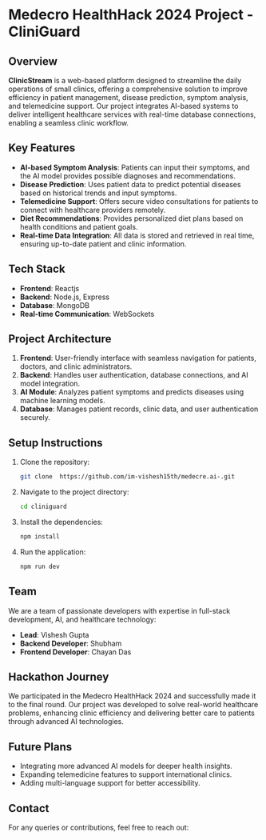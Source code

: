 # Medecro HealthHack 2024 Project - CliniGuard

## Overview

**ClinicStream** is a web-based platform designed to streamline the daily operations of small clinics, offering a comprehensive solution to improve efficiency in patient management, disease prediction, symptom analysis, and telemedicine support. Our project integrates AI-based systems to deliver intelligent healthcare services with real-time database connections, enabling a seamless clinic workflow.

## Key Features

- **AI-based Symptom Analysis**: Patients can input their symptoms, and the AI model provides possible diagnoses and recommendations.
- **Disease Prediction**: Uses patient data to predict potential diseases based on historical trends and input symptoms.
- **Telemedicine Support**: Offers secure video consultations for patients to connect with healthcare providers remotely.
- **Diet Recommendations**: Provides personalized diet plans based on health conditions and patient goals.
- **Real-time Data Integration**: All data is stored and retrieved in real time, ensuring up-to-date patient and clinic information.

## Tech Stack

- **Frontend**: Reactjs
- **Backend**: Node.js, Express
- **Database**: MongoDB
- **Real-time Communication**: WebSockets

## Project Architecture

1. **Frontend**: User-friendly interface with seamless navigation for patients, doctors, and clinic administrators.
2. **Backend**: Handles user authentication, database connections, and AI model integration.
3. **AI Module**: Analyzes patient symptoms and predicts diseases using machine learning models.
4. **Database**: Manages patient records, clinic data, and user authentication securely.

## Setup Instructions

1. Clone the repository:
    ```bash
    git clone  https://github.com/im-vishesh15th/medecre.ai-.git
    ```
2. Navigate to the project directory:
    ```bash
    cd cliniguard
    ```
3. Install the dependencies:
    ```bash
    npm install
    ```
4. Run the application:
    ```bash
    npm run dev
    ```

## Team

We are a team of passionate developers with expertise in full-stack development, AI, and healthcare technology:

- **Lead**: Vishesh Gupta
- **Backend Developer**: Shubham
- **Frontend Developer**: Chayan Das


## Hackathon Journey

We participated in the Medecro HealthHack 2024 and successfully made it to the final round. Our project was developed to solve real-world healthcare problems, enhancing clinic efficiency and delivering better care to patients through advanced AI technologies.

## Future Plans

- Integrating more advanced AI models for deeper health insights.
- Expanding telemedicine features to support international clinics.
- Adding multi-language support for better accessibility.

## Contact

For any queries or contributions, feel free to reach out:

